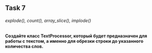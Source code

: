 ## Task 7
###### explode(), count(), array_slice(), implode()
#### Создайте класс TextProcessor, который будет  предназначен для работы с текстом, а именно для обрезки строки до указанного количества слов.